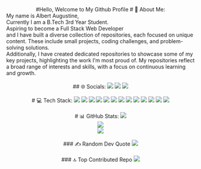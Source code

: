 <div align="center">
#Hello, Welcome to My Github Profile
# 💫 About Me:
<div align="left">
My name is Albert Augustine,<br>Currently I am a B.Tech 3rd Year Student.<br> Aspiring to become a Full Stack Web Developer<br>and I have built a diverse collection of repositories, each focused on unique content. These include small projects, coding challenges, and problem-solving solutions. <br>Additionally, I have created dedicated repositories to showcase some of my key projects, highlighting the work I’m most proud of. My repositories reflect a broad range of interests and skills, with a focus on continuous learning and growth.
</div>

<br/>
<div>
## 🌐 Socials:
<a href="https://instagram.com/albert_augustine_yaknow"><img src="https://img.shields.io/badge/Instagram-%23E4405F.svg?logo=Instagram&logoColor=white" /></a>
<a href="https://linkedin.com/in/albertaugustine1884"><img src="https://img.shields.io/badge/LinkedIn-%230077B5.svg?logo=linkedin&logoColor=white" /></a>
<a href="mailto:albertaugustine1884@gmail.com"><img src="https://img.shields.io/badge/Email-D14836?logo=gmail&logoColor=white" /></a>
</div>

<br/>
<div>
# 💻 Tech Stack:
<img src="https://img.shields.io/badge/c++-%2300599C.svg?style=plastic&logo=c%2B%2B&logoColor=white" />
<img src="https://img.shields.io/badge/c-%2300599C.svg?style=plastic&logo=c&logoColor=white" />
<img src="https://img.shields.io/badge/css3-%231572B6.svg?style=plastic&logo=css3&logoColor=white" />
<img src="https://img.shields.io/badge/html5-%23E34F26.svg?style=plastic&logo=html5&logoColor=white" />
<img src="https://img.shields.io/badge/go-%2300ADD8.svg?style=plastic&logo=go&logoColor=white" />
<img src="https://img.shields.io/badge/java-%23ED8B00.svg?style=plastic&logo=openjdk&logoColor=white" />
<img src="https://img.shields.io/badge/javascript-%23323330.svg?style=plastic&logo=javascript&logoColor=%23F7DF1E" />
<img src="https://img.shields.io/badge/firebase-%23039BE5.svg?style=plastic&logo=firebase" />
<img src="https://img.shields.io/badge/firebase-a08021?style=plastic&logo=firebase&logoColor=ffcd34" />
<img src="https://img.shields.io/badge/react-%2320232a.svg?style=plastic&logo=react&logoColor=%2361DAFB" />
<img src="https://img.shields.io/badge/tailwindcss-%2338B2AC.svg?style=plastic&logo=tailwind-css&logoColor=white" />
<img src="https://img.shields.io/badge/Appwrite-%23FD366E.svg?style=plastic&logo=appwrite&logoColor=white" />
<img src="https://img.shields.io/badge/mysql-4479A1.svg?style=plastic&logo=mysql&logoColor=white" />
</div>

<br/>
<div>
# 📊 GitHub Stats:
<img src="https://github-readme-stats.vercel.app/api?username=Pyro-Warrior-1884&theme=tokyonight&hide_border=false&include_all_commits=true&count_private=true" /><br/>
<img src="https://nirzak-streak-stats.vercel.app/?user=Pyro-Warrior-1884&theme=tokyonight&hide_border=false" /><br/>
<img src="https://github-readme-stats.vercel.app/api/top-langs/?username=Pyro-Warrior-1884&theme=tokyonight&hide_border=false&include_all_commits=true&count_private=true&layout=compact" />
</div>

<br/>
<div>
### ✍️ Random Dev Quote
<img src="https://quotes-github-readme.vercel.app/api?type=horizontal&theme=tokyonight" />
</div>

<br/>
<div>
### 🔝 Top Contributed Repo
<img src="https://github-contributor-stats.vercel.app/api?username=Pyro-Warrior-1884&limit=5&theme=vue-dark&combine_all_yearly_contributions=true" />
</div>
<!-- Proudly created with GPRM ( https://gprm.itsvg.in ) -->

</div>
